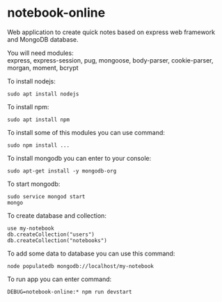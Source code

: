 # notebook-online
Web application to create quick notes based on express web framework and MongoDB database.

You will need modules:    
express, express-session, pug, mongoose, body-parser, cookie-parser, morgan, moment, bcrypt    

To install nodejs:
```console
sudo apt install nodejs
```

To install npm:
```console
sudo apt install npm   
```

To install some of this modules you can use command:    
```console
sudo npm install ...    
```

To install mongodb you can enter to your console:   
```console
sudo apt-get install -y mongodb-org   
```

To start mongodb:   
```console
sudo service mongod start      
mongo    
```

To create database and collection:    
```console
use my-notebook       
db.createCollection("users")       
db.createCollection("notebooks")       
```

To add some data to database you can use this command:     
```console
node populatedb mongodb://localhost/my-notebook   
```

To run app you can enter command:    
```console
DEBUG=notebook-online:* npm run devstart    
```

